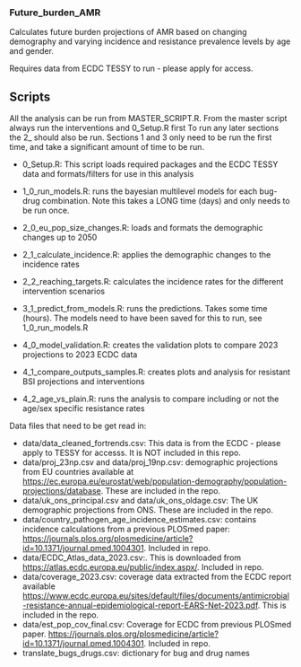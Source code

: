 ### Future_burden_AMR
Calculates future burden projections of AMR based on changing demography and varying incidence and resistance prevalence levels by age and gender. 

Requires data from ECDC TESSY to run - please apply for access.

## Scripts

All the analysis can be run from MASTER_SCRIPT.R. From the master script always run the interventions and 0_Setup.R first
To run any later sections the 2_ should also be run. 
Sections 1 and 3 only need to be run the first time, and take a significant amount of time to be run.  

- 0_Setup.R: This script loads required packages and the ECDC TESSY data and formats/filters for use in this analysis
  
- 1_0_run_models.R: runs the bayesian multilevel models for each bug-drug combination. Note this takes a LONG time (days) and only needs to be run once. 
- 2_0_eu_pop_size_changes.R: loads and formats the demographic changes up to 2050
- 2_1_calculate_incidence.R: applies the demographic changes to the incidence rates
- 2_2_reaching_targets.R: calculates the incidence rates for the different intervention scenarios

- 3_1_predict_from_models.R: runs the predictions. Takes some time (hours). The models need to have been saved for this to run, see 1_0_run_models.R

- 4_0_model_validation.R: creates the validation plots to compare 2023 projections to 2023 ECDC data
- 4_1_compare_outputs_samples.R: creates plots and analysis for resistant BSI projections and interventions
- 4_2_age_vs_plain.R: runs the analysis to compare including or not the age/sex specific resistance rates

Data files that need to be get read in: 
 - data/data_cleaned_fortrends.csv: This data is from the ECDC - please apply to TESSY for accesss. It is NOT included in this repo.
 - data/proj_23np.csv and data/proj_19np.csv: demographic projections from EU countries available at https://ec.europa.eu/eurostat/web/population-demography/population-projections/database. These are included in the repo.
 - data/uk_ons_principal.csv and data/uk_ons_oldage.csv: The UK demographic projections from ONS. These are included in the repo.
 - data/country_pathogen_age_incidence_estimates.csv: contains incidence calculations from a previous PLOSmed paper: https://journals.plos.org/plosmedicine/article?id=10.1371/journal.pmed.1004301. Included in repo.
 - data/ECDC_Atlas_data_2023.csv:. This is downloaded from https://atlas.ecdc.europa.eu/public/index.aspx/. Included in repo.
 - data/coverage_2023.csv: coverage data extracted from the ECDC report available https://www.ecdc.europa.eu/sites/default/files/documents/antimicrobial-resistance-annual-epidemiological-report-EARS-Net-2023.pdf. This is included in the repo.
 - data/est_pop_cov_final.csv: Coverage for ECDC from previous PLOSmed paper. https://journals.plos.org/plosmedicine/article?id=10.1371/journal.pmed.1004301. Included in repo.
 - translate_bugs_drugs.csv: dictionary for bug and drug names
